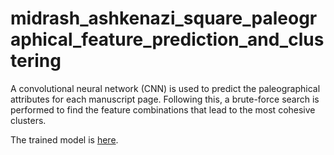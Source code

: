 # midrash_ashkenazi_square_paleographical_feature_prediction_and_clustering
A convolutional neural network (CNN) is used to predict the paleographical attributes for each manuscript page. Following this, a brute-force search is performed to find the feature combinations that lead to the most cohesive clusters.

The trained model is [here](https://github.com/TAU-CH/midrash_ashkenazi_square_paleographical_feature_prediction_and_clustering/releases/download/v1.0.0/best_model_11.pth).

